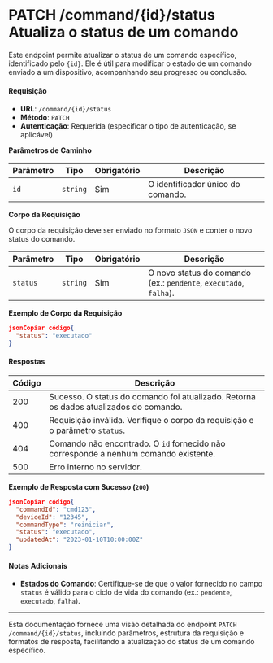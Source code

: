 # PATCH /command/{id}/status Atualiza o status de um comando

Este endpoint permite atualizar o status de um comando específico, identificado pelo `{id}`. Ele é útil para modificar o estado de um comando enviado a um dispositivo, acompanhando seu progresso ou conclusão.

#### Requisição

* **URL**: `/command/{id}/status`
* **Método**: `PATCH`
* **Autenticação**: Requerida (especificar o tipo de autenticação, se aplicável)

**Parâmetros de Caminho**

| Parâmetro | Tipo     | Obrigatório | Descrição                         |
| --------- | -------- | ----------- | --------------------------------- |
| `id`      | `string` | Sim         | O identificador único do comando. |

**Corpo da Requisição**

O corpo da requisição deve ser enviado no formato `JSON` e conter o novo status do comando.

| Parâmetro | Tipo     | Obrigatório | Descrição                                                         |
| --------- | -------- | ----------- | ----------------------------------------------------------------- |
| `status`  | `string` | Sim         | O novo status do comando (ex.: `pendente`, `executado`, `falha`). |

**Exemplo de Corpo da Requisição**

```json
jsonCopiar código{
  "status": "executado"
}
```

#### Respostas

| Código | Descrição                                                                             |
| ------ | ------------------------------------------------------------------------------------- |
| 200    | Sucesso. O status do comando foi atualizado. Retorna os dados atualizados do comando. |
| 400    | Requisição inválida. Verifique o corpo da requisição e o parâmetro `status`.          |
| 404    | Comando não encontrado. O `id` fornecido não corresponde a nenhum comando existente.  |
| 500    | Erro interno no servidor.                                                             |

**Exemplo de Resposta com Sucesso (`200`)**

```json
jsonCopiar código{
  "commandId": "cmd123",
  "deviceId": "12345",
  "commandType": "reiniciar",
  "status": "executado",
  "updatedAt": "2023-01-10T10:00:00Z"
}
```

#### Notas Adicionais

* **Estados do Comando**: Certifique-se de que o valor fornecido no campo `status` é válido para o ciclo de vida do comando (ex.: `pendente`, `executado`, `falha`).

***

Esta documentação fornece uma visão detalhada do endpoint `PATCH /command/{id}/status`, incluindo parâmetros, estrutura da requisição e formatos de resposta, facilitando a atualização do status de um comando específico.
